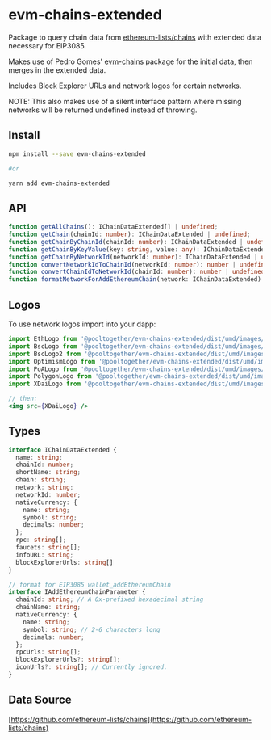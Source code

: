 # evm-chains-extended

Package to query chain data from [ethereum-lists/chains](https://github.com/ethereum-lists/chains) with extended data necessary for EIP3085.

Makes use of Pedro Gomes' [evm-chains](https://github.com/pedrouid/evm-chains) package for the initial data, then merges in the extended data.

Includes Block Explorer URLs and network logos for certain networks.

NOTE: This also makes use of a silent interface pattern where missing networks will be returned undefined instead of throwing.

## Install

```sh
npm install --save evm-chains-extended

#or

yarn add evm-chains-extended
```

## API

```typescript
function getAllChains(): IChainDataExtended[] | undefined;
function getChain(chainId: number): IChainDataExtended | undefined;
function getChainByChainId(chainId: number): IChainDataExtended | undefined;
function getChainByKeyValue(key: string, value: any): IChainDataExtended | undefined;
function getChainByNetworkId(networkId: number): IChainDataExtended | undefined;
function convertNetworkIdToChainId(networkId: number): number | undefined;
function convertChainIdToNetworkId(chainId: number): number | undefined;
function formatNetworkForAddEthereumChain(network: IChainDataExtended): IAddEthereumChainParameter;
```

## Logos

To use network logos import into your dapp:

```typescript
import EthLogo from '@pooltogether/evm-chains-extended/dist/umd/images/ethereum-icon.png'
import BscLogo from '@pooltogether/evm-chains-extended/dist/umd/images/binance-smart-chain-icon.png'
import BscLogo2 from '@pooltogether/evm-chains-extended/dist/umd/images/bsc-logo-2.png'
import OptimismLogo from '@pooltogether/evm-chains-extended/dist/umd/images/optimism-icon.png'
import PoALogo from '@pooltogether/evm-chains-extended/dist/umd/images/poa-icon.png'
import PolygonLogo from '@pooltogether/evm-chains-extended/dist/umd/images/polygon-icon.png'
import XDaiLogo from '@pooltogether/evm-chains-extended/dist/umd/images/xdai-logo.png'
```

```jsx
// then:
<img src={XDaiLogo} />
```

## Types

```typescript
interface IChainDataExtended {
  name: string;
  chainId: number;
  shortName: string;
  chain: string;
  network: string;
  networkId: number;
  nativeCurrency: {
    name: string;
    symbol: string;
    decimals: number;
  };
  rpc: string[];
  faucets: string[];
  infoURL: string;
  blockExplorerUrls: string[]
}

// format for EIP3085 wallet_addEthereumChain
interface IAddEthereumChainParameter {
  chainId: string; // A 0x-prefixed hexadecimal string
  chainName: string;
  nativeCurrency: {
    name: string;
    symbol: string; // 2-6 characters long
    decimals: number;
  };
  rpcUrls: string[];
  blockExplorerUrls?: string[];
  iconUrls?: string[]; // Currently ignored.
}
```

## Data Source

[https://github.com/ethereum-lists/chains](https://github.com/ethereum-lists/chains)
